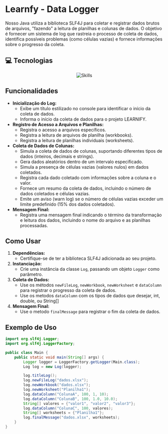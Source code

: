 # Learnfy - Data Logger

Nosso Java utiliza a biblioteca SLF4J para coletar e registrar dados brutos de arquivos, "fazendo" a leitura de planilhas e colunas de dados. O objetivo é fornecer um sistema de log que rastreia o processo de coleta de dados, identifica possíveis problemas (como células vazias) e fornece informações sobre o progresso da coleta.

## 💻 Tecnologias

<div align="center">
  <img src="https://skillicons.dev/icons?i=java" alt="Skills" />
  <br />
</div>

## Funcionalidades

* **Inicialização do Log:**
    * Exibe um título estilizado no console para identificar o início da coleta de dados.
    * Informa o início da coleta de dados para o projeto LEARNIFY.
* **Registro de Acesso a Arquivos e Planilhas:**
    * Registra o acesso a arquivos específicos.
    * Registra a leitura de arquivos de planilha (workbooks).
    * Registra a leitura de planilhas individuais (worksheets).
* **Coleta de Dados de Colunas:**
    * Simula a coleta de dados de colunas, suportando diferentes tipos de dados (inteiros, decimais e strings).
    * Gera dados aleatórios dentro de um intervalo especificado.
    * Simula a presença de células vazias (valores nulos) em dados coletados.
    * Registra cada dado coletado com informações sobre a coluna e o valor.
    * Fornece um resumo da coleta de dados, incluindo o número de dados coletados e células vazias.
    * Emite um aviso (warn log) se o número de células vazias exceder um limite predefinido (15% dos dados coletados).
* **Mensagem Final:**
    * Registra uma mensagem final indicando o término da transformação e leitura dos dados, incluindo o nome do arquivo e as planilhas processadas.

## Como Usar

1.  **Dependências:**
    * Certifique-se de ter a biblioteca SLF4J adicionada ao seu projeto.
2.  **Instanciação:**
    * Crie uma instância da classe `Log`, passando um objeto `Logger` como parâmetro.
3.  **Coleta de Dados:**
    * Use os métodos `newFileLog`, `newWorkbook`, `newWorksheet` e `dataColumn` para registrar o progresso da coleta de dados.
    * Use os metodos `dataColumn` com os tipos de dados que desejar, int, double, ou String[]
4.  **Mensagem Final:**
    * Use o metodo `finalMessage` para registrar o fim da coleta de dados.

## Exemplo de Uso

```java
import org.slf4j.Logger;
import org.slf4j.LoggerFactory;

public class Main {
    public static void main(String[] args) {
        Logger logger = LoggerFactory.getLogger(Main.class);
        Log log = new Log(logger);

        log.titleLog();
        log.newFileLog("dados.xlsx");
        log.newWorkbook("dados.xlsx");
        log.newWorksheet("Planilha1");
        log.dataColumn("ColunaA", 100, 1, 10);
        log.dataColumn("ColunaB", 100, 1.0, 10.0);
        String[] valores = {"valor1", "valor2", "valor3"};
        log.dataColumn("ColunaC", 100, valores);
        String[] worksheets = {"Planilha1"};
        log.finalMessage("dados.xlsx", worksheets);
    }
}
